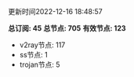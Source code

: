 更新时间2022-12-16 18:48:57

**总订阅: 45**
**总节点: 705**
**有效节点: 123**
- v2ray节点: 117
- ss节点: 1
- trojan节点: 5
